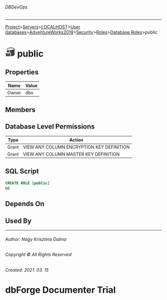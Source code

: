 ###### DBDevOps
___
[Project](../../../../../../../startpage.md)>[Servers](../../../../../../Servers.md)>[LOCALHOST](../../../../../LOCALHOST.md)>[User databases](../../../../UserDatabases.md)>[AdventureWorks2019](../../../AdventureWorks2019.md)>[Security](../../Security.md)>[Roles](../Roles.md)>[Database Roles](DatabaseRoles.md)>public


# ![logo](../../../../../../../Images/DatabaseRole.svg) public


## <a name="#Properties"></a>Properties
|Name|Value|
|---|---|
|Owner|dbo|


## <a name="#Members"></a>Members


## <a name="#DatabaseLevelPermissions"></a>Database Level Permissions
|Type|Action
|---|---
|Grant|VIEW ANY COLUMN ENCRYPTION KEY DEFINITION|
|Grant|VIEW ANY COLUMN MASTER KEY DEFINITION|

## <a name="#SqlScript"></a>SQL Script
```SQL
CREATE ROLE [public]
GO
```

## <a name="#DependsOn"></a>Depends On


## <a name="#UsedBy"></a>Used By


___
###### Author: Nagy Krisztina Dalma
###### Copyright © All Rights Reserved
###### Created: 2021. 03. 15

# dbForge Documenter Trial
